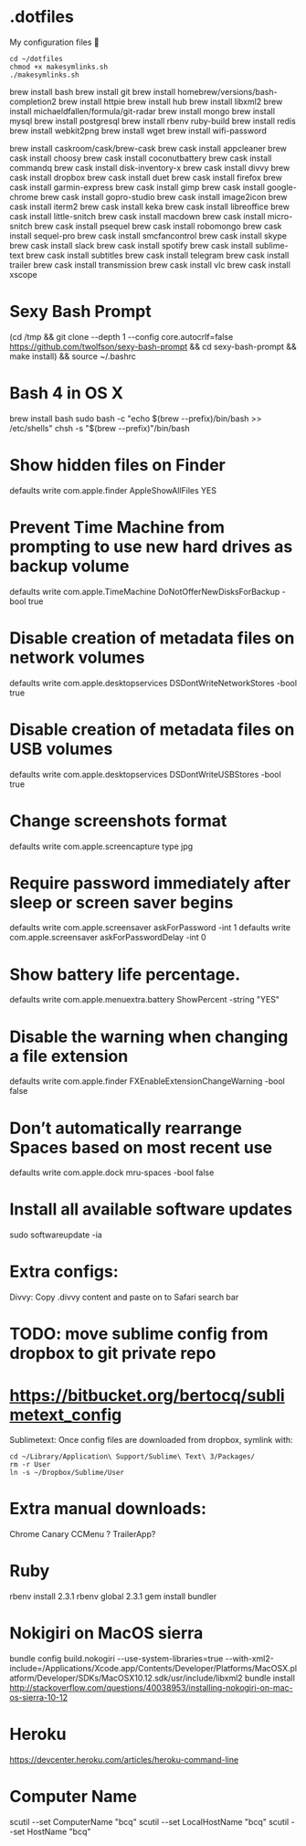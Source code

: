 # .dotfiles

My configuration files 📝

```
cd ~/dotfiles
chmod +x makesymlinks.sh
./makesymlinks.sh
```

brew install bash
brew install git
brew install homebrew/versions/bash-completion2
brew install httpie
brew install hub
brew install libxml2
brew install michaeldfallen/formula/git-radar
brew install mongo
brew install mysql
brew install postgresql
brew install rbenv ruby-build
brew install redis
brew install webkit2png
brew install wget
brew install wifi-password

brew install caskroom/cask/brew-cask
brew cask install appcleaner
brew cask install choosy
brew cask install coconutbattery
brew cask install commandq
brew cask install disk-inventory-x
brew cask install divvy
brew cask install dropbox
brew cask install duet
brew cask install firefox
brew cask install garmin-express
brew cask install gimp
brew cask install google-chrome
brew cask install gopro-studio
brew cask install image2icon
brew cask install iterm2
brew cask install keka
brew cask install libreoffice
brew cask install little-snitch
brew cask install macdown
brew cask install micro-snitch
brew cask install psequel
brew cask install robomongo
brew cask install sequel-pro
brew cask install smcfancontrol
brew cask install skype
brew cask install slack
brew cask install spotify
brew cask install sublime-text
brew cask install subtitles
brew cask install telegram
brew cask install trailer
brew cask install transmission
brew cask install vlc
brew cask install xscope


# Sexy Bash Prompt
(cd /tmp && git clone --depth 1 --config core.autocrlf=false https://github.com/twolfson/sexy-bash-prompt && cd sexy-bash-prompt && make install) && source ~/.bashrc

# Bash 4 in OS X
brew install bash
sudo bash -c "echo $(brew --prefix)/bin/bash >> /etc/shells"
chsh -s "$(brew --prefix)"/bin/bash

# Show hidden files on Finder
defaults write com.apple.finder AppleShowAllFiles YES

# Prevent Time Machine from prompting to use new hard drives as backup volume
defaults write com.apple.TimeMachine DoNotOfferNewDisksForBackup -bool true

# Disable creation of metadata files on network volumes
defaults write com.apple.desktopservices DSDontWriteNetworkStores -bool true

# Disable creation of metadata files on USB volumes
defaults write com.apple.desktopservices DSDontWriteUSBStores -bool true

# Change screenshots format
defaults write com.apple.screencapture type jpg

# Require password immediately after sleep or screen saver begins
defaults write com.apple.screensaver askForPassword -int 1
defaults write com.apple.screensaver askForPasswordDelay -int 0

# Show battery life percentage.
defaults write com.apple.menuextra.battery ShowPercent -string "YES"

# Disable the warning when changing a file extension
defaults write com.apple.finder FXEnableExtensionChangeWarning -bool false

# Don’t automatically rearrange Spaces based on most recent use
defaults write com.apple.dock mru-spaces -bool false

# Install all available software updates
sudo softwareupdate -ia

# Extra configs:

Divvy: Copy .divvy content and paste on to Safari search bar

# TODO: move sublime config from dropbox to git private repo
# https://bitbucket.org/bertocq/sublimetext_config
Sublimetext: Once config files are downloaded from dropbox, symlink with:
```
cd ~/Library/Application\ Support/Sublime\ Text\ 3/Packages/
rm -r User
ln -s ~/Dropbox/Sublime/User
```

# Extra manual downloads:
Chrome Canary
CCMenu ?
TrailerApp?

# Ruby
rbenv install 2.3.1
rbenv global 2.3.1
gem install bundler

# Nokigiri on MacOS sierra
bundle config build.nokogiri --use-system-libraries=true --with-xml2-include=/Applications/Xcode.app/Contents/Developer/Platforms/MacOSX.platform/Developer/SDKs/MacOSX10.12.sdk/usr/include/libxml2
bundle install
http://stackoverflow.com/questions/40038953/installing-nokogiri-on-mac-os-sierra-10-12

# Heroku 
https://devcenter.heroku.com/articles/heroku-command-line

# Computer Name
scutil --set ComputerName "bcq"
scutil --set LocalHostName "bcq"
scutil --set HostName "bcq"



